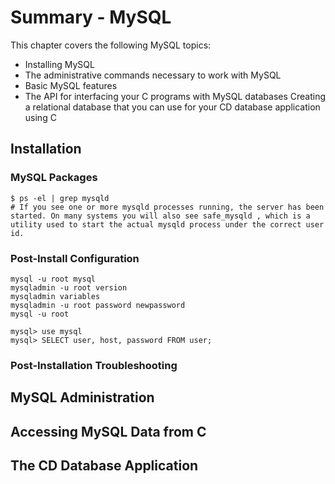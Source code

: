 # Summary - MySQL

This chapter covers the following MySQL topics:
* Installing MySQL
* The administrative commands necessary to work with MySQL
* Basic MySQL features
* The API for interfacing your C programs with MySQL databases
 Creating a relational database that you can use for your CD database application using C

## Installation

### MySQL Packages
```
$ ps -el | grep mysqld
# If you see one or more mysqld processes running, the server has been started. On many systems you will also see safe_mysqld , which is a utility used to start the actual mysqld process under the correct user id.
```
### Post-Install Configuration
```
mysql -u root mysql
mysqladmin -u root version
mysqladmin variables
mysqladmin -u root password newpassword
mysql -u root

mysql> use mysql
mysql> SELECT user, host, password FROM user;
```
### Post-Installation Troubleshooting

## MySQL Administration

## Accessing MySQL Data from C

## The CD Database Application
